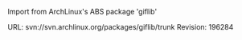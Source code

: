 Import from ArchLinux's ABS package 'giflib'

URL: svn://svn.archlinux.org/packages/giflib/trunk
Revision: 196284
